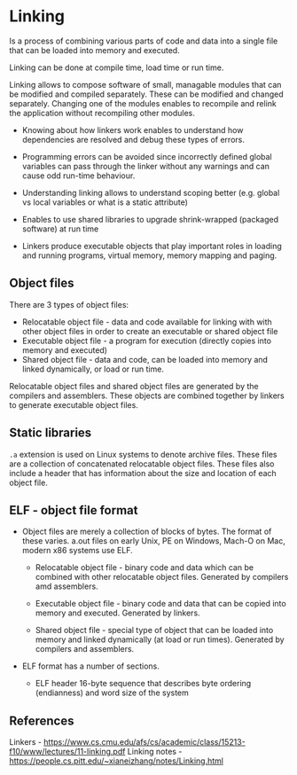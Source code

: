 # Linking

Is a process of combining various parts of code and data into a single file that
can be loaded into memory and executed.

Linking can be done at compile time, load time or run time.

Linking allows to compose software of small, managable modules that can be
modified and compiled separately. These can be modified and changed separately. 
Changing one of the modules enables to recompile and relink the application
without recompiling other modules. 

- Knowing about how linkers work enables to understand how dependencies are
resolved and debug these types of errors.

- Programming errors can be avoided
since incorrectly defined global variables can pass through the linker without
any warnings and can cause odd run-time behaviour. 

- Understanding linking allows to understand scoping better (e.g. global vs
  local variables or what is a static attribute)

- Enables to use shared libraries to upgrade shrink-wrapped (packaged software) 
at run time

- Linkers produce executable objects that play important roles in loading and
  running programs, virtual memory, memory mapping and paging.

## Object files

There are 3 types of object files:

- Relocatable object file - data and code available for linking with with other
  object files in order to create an executable or shared object file
- Executable object file - a program for execution (directly copies into memory
  and executed)
- Shared object file - data and code, can be loaded into memory and linked
  dynamically, or load or run time.

Relocatable object files and shared object files are generated by the compilers
and assemblers. These objects are combined together by linkers to generate
executable object files.

## Static libraries

`.a` extension is used on Linux systems to denote archive files. These files are
a collection of concatenated relocatable object files. These files also include
a header that has information about the size and location of each object file.

## ELF - object file format

- Object files are merely a collection of blocks of bytes. The format of these
  varies. a.out files on early Unix, PE on Windows, Mach-O on Mac, modern x86
  systems use ELF.

  - Relocatable object file - binary code and data which can be combined with
    other relocatable object files. Generated by compilers amd assemblers.

  - Executable object file - binary code and data that can be copied into memory
    and executed. Generated by linkers.

  - Shared object file - special type of object that can be loaded into memory
    and linked dynamically (at load or run times). Generated by compilers and
    assemblers.

- ELF format has a number of sections.

  - ELF header 16-byte sequence that describes byte ordering (endianness) and word size of
    the system

## References

Linkers - https://www.cs.cmu.edu/afs/cs/academic/class/15213-f10/www/lectures/11-linking.pdf
Linking notes - https://people.cs.pitt.edu/~xianeizhang/notes/Linking.html

